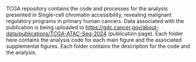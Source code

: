 TCGA repository contains the code and processes for the analysis presented in Single-cell chromatin accessibility, revealing malignant regulatory programs in primary human cancers. Data associated with the publication is being uploaded to https://gdc.cancer.gov/about-data/publications/TCGA-ATAC-Seq-2024 (publication page). Each folder here contains the analysis code for each main figure and the associated supplemental figures. Each folder contains the description for the code and the analysis. 

